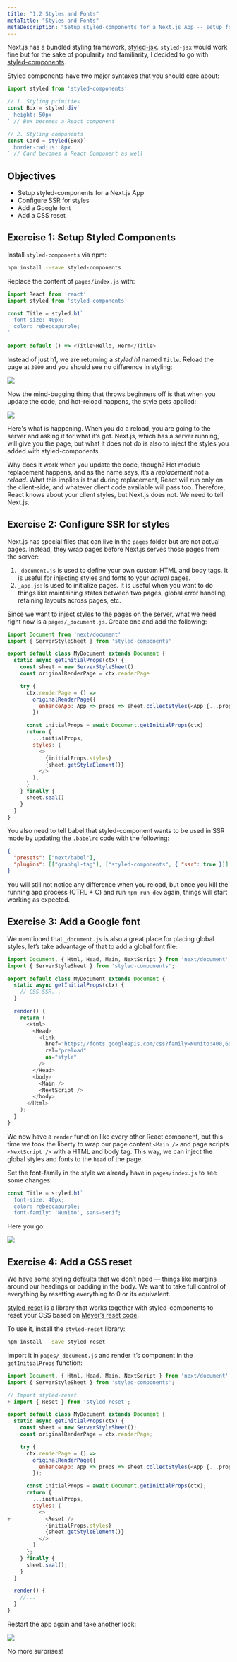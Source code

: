 ```yaml
---
title: "1.2 Styles and Fonts"
metaTitle: "Styles and Fonts"
metaDescription: "Setup styled-components for a Next.js App -- setup fonts -- add reset.css"
---
```


Next.js has a bundled styling framework, [styled-jsx](https://github.com/zeit/styled-jsx). `styled-jsx` would work fine but for the sake of popularity and familiarity, I decided to go with [styled-components](http://styled-components.com/).

Styled components have two major syntaxes that you should care about:

```js
import styled from 'styled-components'

// 1. Styling primities
const Box = styled.div`
  height: 50px
` // Box becomes a React component

// 2. Styling components
const Card = styled(Box)`
  border-radius: 8px
` // Card becomes a React Component as well
```


## Objectives


- Setup styled-components for a Next.js App
- Configure SSR for styles
- Add a Google font
- Add a CSS reset


## Exercise 1: Setup Styled Components

Install `styled-components` via npm:

```bash
npm install --save styled-components
```


Replace the content of `pages/index.js` with:

```js
import React from 'react'
import styled from 'styled-components'

const Title = styled.h1`
  font-size: 40px;
  color: rebeccapurple;
`

export default () => <Title>Hello, Herm</Title>
```

Instead of just h1, we are returning a *styled h1* named `Title`. Reload the page at `3000` and you should see no difference in styling:


![](https://paper-attachments.dropbox.com/s_AA9C598A3927718DF41EFCCB3BCF89597B4CC6A74B2279E11E482C3DF767D3C9_1578913080586_image.png)


Now the mind-bugging thing that throws beginners off is that when you update the code, and hot-reload happens, the style gets applied:


![](https://paper-attachments.dropbox.com/s_AA9C598A3927718DF41EFCCB3BCF89597B4CC6A74B2279E11E482C3DF767D3C9_1578913168473_image.png)


Here's what is happening. When you do a reload, you are going to the server and asking it for what it’s got. Next.js, which has a server running, will give you the page, but what it does not do is also to inject the styles you added with styled-components.

Why does it work when you update the code, though? Hot module replacement happens, and as the name says, it’s a *replacement* not a *reload*. What this implies is that during replacement, React will run only on the client-side, and whatever client code available will pass too. Therefore, React knows about your client styles, but Next.js does not. We need to tell Next.js.


## Exercise 2: Configure SSR for styles

Next.js has special files that can live in the `pages` folder but are not actual pages. Instead, they wrap pages before Next.js serves those pages from the server:


1. `_document.js`  is used to define your own custom HTML and body tags. It is useful for injecting styles and fonts to your *actual* pages.
2. `_app.js`: Is used to initialize pages. It is useful when you want to do things like maintaining states between two pages, global error handling, retaining layouts across pages, etc.

Since we want to inject styles to the pages on the server, what we need right now is a `pages/_document.js`. Create one and add the following:

```js
import Document from 'next/document'
import { ServerStyleSheet } from 'styled-components'

export default class MyDocument extends Document {
  static async getInitialProps(ctx) {
    const sheet = new ServerStyleSheet()
    const originalRenderPage = ctx.renderPage

    try {
      ctx.renderPage = () =>
        originalRenderPage({
          enhanceApp: App => props => sheet.collectStyles(<App {...props} />),
        })

      const initialProps = await Document.getInitialProps(ctx)
      return {
        ...initialProps,
        styles: (
          <>
            {initialProps.styles}
            {sheet.getStyleElement()}
          </>
        ),
      }
    } finally {
      sheet.seal()
    }
  }
}
```

You also need to tell babel that styled-component wants to be used in SSR mode by updating the `.babelrc` code with the following:

```json
{
  "presets": ["next/babel"],
  "plugins": [["graphql-tag"], ["styled-components", { "ssr": true }]]
}
```

You will still not notice any difference when you reload, but once you kill the running app process (CTRL + C) and run `npm run dev` again, things will start working as expected.


## Exercise 3: Add a Google font

We mentioned that `_document.js` is also a great place for placing global styles, let’s take advantage of that to add a global font file:

```js
import Document, { Html, Head, Main, NextScript } from 'next/document';
import { ServerStyleSheet } from 'styled-components';

export default class MyDocument extends Document {
  static async getInitialProps(ctx) {
    // CSS SSR...
  }

  render() {
    return (
      <Html>
        <Head>
          <link
            href="https://fonts.googleapis.com/css?family=Nunito:400,600&display=swap"
            rel="preload"
            as="style"
          />
        </Head>
        <body>
          <Main />
          <NextScript />
        </body>
      </Html>
    );
  }
}
```

We now have a `render` function like every other React component, but this time we took the liberty to wrap our page content `<Main />` and page scripts `<NextScript />` with a HTML and body tag. This way, we can inject the global styles and fonts to the `head` of the page.

Set the font-family in the style we already have in `pages/index.js` to see some changes:

```js
const Title = styled.h1`
  font-size: 40px;
  color: rebeccapurple;
  font-family: 'Nunito', sans-serif;
```

Here you go:

![](https://paper-attachments.dropbox.com/s_AA9C598A3927718DF41EFCCB3BCF89597B4CC6A74B2279E11E482C3DF767D3C9_1578915480006_image.png)

## Exercise 4: Add a CSS reset

We have some styling defaults that we don’t need — things like margins around our headings or padding in the body. We want to take full control of everything by resetting everything to 0 or its equivalent.

[styled-reset](https://github.com/zacanger/styled-reset) is a library that works together with styled-components to reset your CSS based on [Meyer’s reset code](https://www.google.com/search?client=safari&rls=en&q=css+reset&ie=UTF-8&oe=UTF-8).

To use it, install the `styled-reset` library:

```bash
npm install --save styled-reset
```

Import it in `pages/_document.js` and render it’s component in the `getInitialProps` function:

```js
import Document, { Html, Head, Main, NextScript } from 'next/document';
import { ServerStyleSheet } from 'styled-components';

// Import styled-reset
+ import { Reset } from 'styled-reset';

export default class MyDocument extends Document {
  static async getInitialProps(ctx) {
    const sheet = new ServerStyleSheet();
    const originalRenderPage = ctx.renderPage;

    try {
      ctx.renderPage = () =>
        originalRenderPage({
          enhanceApp: App => props => sheet.collectStyles(<App {...props} />)
        });

      const initialProps = await Document.getInitialProps(ctx);
      return {
        ...initialProps,
        styles: (
          <>
+           <Reset />
            {initialProps.styles}
            {sheet.getStyleElement()}
          </>
        )
      };
    } finally {
      sheet.seal();
    }
  }

  render() {
    //...    
  }
}
```

Restart the app again and take another look:


![](https://paper-attachments.dropbox.com/s_AA9C598A3927718DF41EFCCB3BCF89597B4CC6A74B2279E11E482C3DF767D3C9_1578917420822_image.png)


No more surprises!


